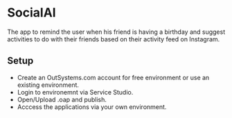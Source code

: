 # SocialAI
The app to remind the user when his friend is having a birthday and suggest activities to do with their friends based on their activity feed on Instagram.

## Setup
- Create an OutSystems.com account for free environment or use an existing environment.
- Login to environemnt via Service Studio.
- Open/Upload .oap and publish.
- Acccess the applications via your own environment.
